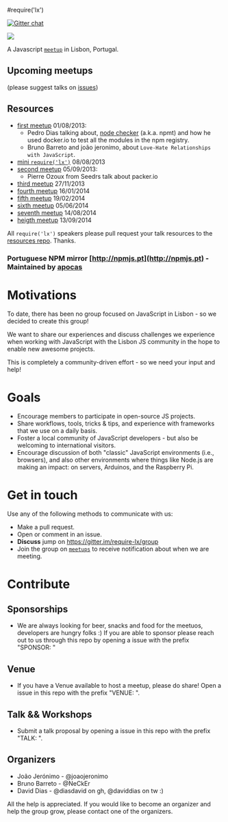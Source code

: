 #require('lx')

[![Gitter chat](https://badges.gitter.im/require-lx/group.png)](https://gitter.im/require-lx/group)

![](https://i.cloudup.com/t3SIoZKMd6-3000x3000.png)

A Javascript [`meetup`](http://www.meetup.com/require-lx/) in Lisbon, Portugal.

## Upcoming meetups

(please suggest talks on [issues](https://github.com/require-lx/group/issues?labels=talk&page=1&state=open))

## Resources

* [first meetup](http://www.meetup.com/require-lx/events/129985122/) 01/08/2013:
  * Pedro Dias talking about, [node checker](http://nodechecker.com/) (a.k.a. npmt) and how he used docker.io to test all the modules in the npm registry.
  * Bruno Barreto and joão jeronimo, about `Love-Hate Relationships with JavaScript`.
* [mini `require('lx')`](http://www.meetup.com/php-lx/events/123331262/) 08/08/2013
* [second meetup](http://www.meetup.com/require-lx/events/132698882/) 05/09/2013:
  * Pierre Ozoux from Seedrs talk about packer.io
* [third meetup](http://www.meetup.com/require-lx/events/152610542/) 27/11/2013
* [fourth meetup](http://www.meetup.com/require-lx/events/160302572/) 16/01/2014
* [fifth meetup](http://www.meetup.com/require-lx/events/165935392/) 19/02/2014
* [sixth meetup](http://www.meetup.com/require-lx/events/183884782/) 05/06/2014
* [seventh meetup](http://www.meetup.com/require-lx/events/197816912/) 14/08/2014
* [heigth meetup](http://www.meetup.com/require-lx/events/200248822/) 13/09/2014

All `require('lx')` speakers please pull request your talk resources to the [resources repo](https://github.com/require-lx/resources). Thanks.

### Portuguese NPM mirror [http://npmjs.pt](http://npmjs.pt) - Maintained by [apocas](https://github.com/apocas)

# Motivations

To date, there has been no group focused on JavaScript in Lisbon - so we decided to create this group!  

We want to share our experiences and discuss challenges we experience when working with JavaScript with the Lisbon JS community in the hope to enable new awesome projects. 

This is completely a community-driven effort - so we need your input and help!  

# Goals 
* Encourage members to participate in open-source JS projects.
* Share workflows, tools, tricks & tips, and experience with frameworks that we use on a daily basis. 
* Foster a local community of JavaScript developers - but also be welcoming to international visitors.  
* Encourage discussion of both "classic" JavaScript environments (i.e., browsers), and also other environments where things like Node.js are making an impact: on servers, Arduinos, and the Raspberry Pi. 

# Get in touch
Use any of the following methods to communicate with us: 

* Make a pull request.
* Open or comment in an issue.
* **Discuss** jump on https://gitter.im/require-lx/group
* Join the group on [`meetups`](http://www.meetup.com/require-lx/) to receive notification about when we are meeting.

# Contribute

## Sponsorships

* We are always looking for beer, snacks and food for the meetuos, developers are hungry folks :) If you are able to sponsor please reach out to us through this repo by opening a issue with the prefix "SPONSOR: "

## Venue

* If you have a Venue available to host a meetup, please do share! Open a issue in this repo with the prefix "VENUE: ".

## Talk && Workshops

* Submit a talk proposal by opening a issue in this repo with the prefix "TALK: ".

## Organizers

 * João Jerónimo  - @joaojeronimo
 * Bruno Barreto  - @NeCkEr
 * David Dias     - @diasdavid on gh, @daviddias on tw :)

All the help is appreciated. If you would like to become an organizer and help the group grow,
please contact one of the organizers.
